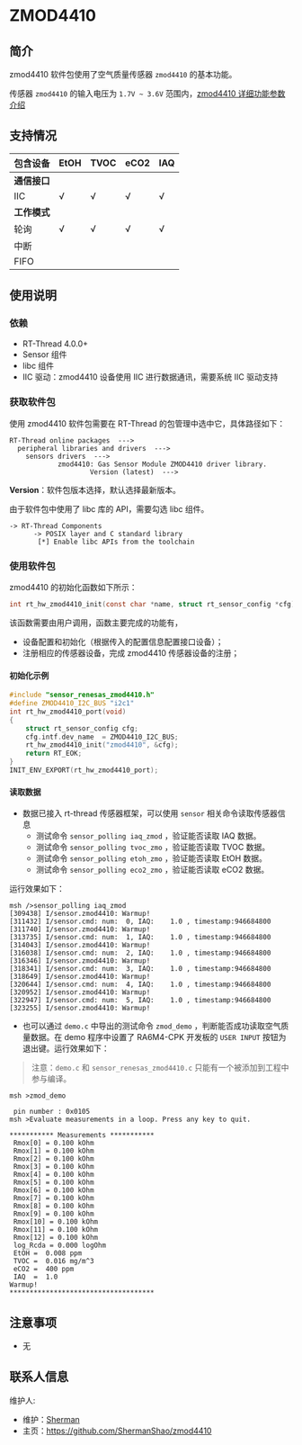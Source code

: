 # ZMOD4410

## 简介

zmod4410 软件包使用了空气质量传感器 `zmod4410` 的基本功能。

传感器 `zmod4410` 的输入电压为 `1.7V ~ 3.6V` 范围内，[zmod4410 详细功能参数介绍](https://www2.renesas.cn/cn/zh/products/sensor-products/environmental-sensors/digital-gas-sensors/zmod4410-indoor-air-quality-sensor-platform)

## 支持情况

| 包含设备 | EtOH | TVOC | eCO2 | IAQ |
| ------- | ---- | ---- |---- | ---- |
| **通信接口** |  |      |     |      |
| IIC     |   √  |  √   |  √   |  √  |
| **工作模式** |  |      |     |      |
| 轮询    |  √   | √     |  √   |   √  |
| 中断    |      |       |     |       |
| FIFO    |      |       |     |       |

## 使用说明

### 依赖

- RT-Thread 4.0.0+
- Sensor 组件
- libc 组件
- IIC 驱动：zmod4410 设备使用 IIC 进行数据通讯，需要系统 IIC 驱动支持

### 获取软件包

使用 zmod4410 软件包需要在 RT-Thread 的包管理中选中它，具体路径如下：

```
RT-Thread online packages  --->
  peripheral libraries and drivers  --->
    sensors drivers  --->
            zmod4410: Gas Sensor Module ZMOD4410 driver library.
                    Version (latest)  --->
```

**Version**：软件包版本选择，默认选择最新版本。

由于软件包中使用了 libc 库的 API，需要勾选 libc 组件。

```shell
-> RT-Thread Components
      -> POSIX layer and C standard library
       [*] Enable libc APIs from the toolchain
```

### 使用软件包

zmod4410 的初始化函数如下所示：
```c
int rt_hw_zmod4410_init(const char *name, struct rt_sensor_config *cfg);
```

该函数需要由用户调用，函数主要完成的功能有，

- 设备配置和初始化（根据传入的配置信息配置接口设备）；
- 注册相应的传感器设备，完成 zmod4410 传感器设备的注册；

#### 初始化示例
```c
#include "sensor_renesas_zmod4410.h"
#define ZMOD4410_I2C_BUS "i2c1"
int rt_hw_zmod4410_port(void)
{
    struct rt_sensor_config cfg;
    cfg.intf.dev_name  = ZMOD4410_I2C_BUS;
    rt_hw_zmod4410_init("zmod4410", &cfg);
    return RT_EOK;
}
INIT_ENV_EXPORT(rt_hw_zmod4410_port);

```
#### 读取数据

- 数据已接入 rt-thread 传感器框架，可以使用 `sensor` 相关命令读取传感器信息
  - 测试命令 `sensor_polling iaq_zmod` ，验证能否读取 IAQ 数据。
  - 测试命令 `sensor_polling tvoc_zmo` ，验证能否读取 TVOC 数据。
  - 测试命令 `sensor_polling etoh_zmo` ，验证能否读取 EtOH 数据。
  - 测试命令 `sensor_polling eco2_zmo` ，验证能否读取 eCO2 数据。

运行效果如下：

```shell
msh />sensor_polling iaq_zmod
[309438] I/sensor.zmod4410: Warmup!
[311432] I/sensor.cmd: num:  0, IAQ:    1.0 , timestamp:946684800
[311740] I/sensor.zmod4410: Warmup!
[313735] I/sensor.cmd: num:  1, IAQ:    1.0 , timestamp:946684800
[314043] I/sensor.zmod4410: Warmup!
[316038] I/sensor.cmd: num:  2, IAQ:    1.0 , timestamp:946684800
[316346] I/sensor.zmod4410: Warmup!
[318341] I/sensor.cmd: num:  3, IAQ:    1.0 , timestamp:946684800
[318649] I/sensor.zmod4410: Warmup!
[320644] I/sensor.cmd: num:  4, IAQ:    1.0 , timestamp:946684800
[320952] I/sensor.zmod4410: Warmup!
[322947] I/sensor.cmd: num:  5, IAQ:    1.0 , timestamp:946684800
[323255] I/sensor.zmod4410: Warmup!
```

- 也可以通过 `demo.c` 中导出的测试命令 `zmod_demo` ，判断能否成功读取空气质量数据。在 demo 程序中设置了 RA6M4-CPK 开发板的 `USER INPUT` 按钮为退出键。运行效果如下：
> 注意：`demo.c` 和 `sensor_renesas_zmod4410.c` 只能有一个被添加到工程中参与编译。


```shell
msh >zmod_demo

 pin number : 0x0105 
msh >Evaluate measurements in a loop. Press any key to quit.

*********** Measurements ***********
 Rmox[0] = 0.100 kOhm
 Rmox[1] = 0.100 kOhm
 Rmox[2] = 0.100 kOhm
 Rmox[3] = 0.100 kOhm
 Rmox[4] = 0.100 kOhm
 Rmox[5] = 0.100 kOhm
 Rmox[6] = 0.100 kOhm
 Rmox[7] = 0.100 kOhm
 Rmox[8] = 0.100 kOhm
 Rmox[9] = 0.100 kOhm
 Rmox[10] = 0.100 kOhm
 Rmox[11] = 0.100 kOhm
 Rmox[12] = 0.100 kOhm
 log_Rcda = 0.000 logOhm
 EtOH =  0.008 ppm
 TVOC =  0.016 mg/m^3
 eCO2 =  400 ppm
 IAQ  =  1.0
Warmup!
************************************
```

## 注意事项

- 无

## 联系人信息

维护人:

- 维护：[Sherman](shaopengyu@rt-thread.com)
- 主页：https://github.com/ShermanShao/zmod4410
